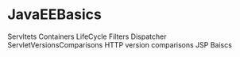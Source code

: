 # JavaEEBasics
Servltets
Containers
LifeCycle
Filters
Dispatcher
ServletVersionsComparisons
HTTP version comparisons
JSP Baiscs
